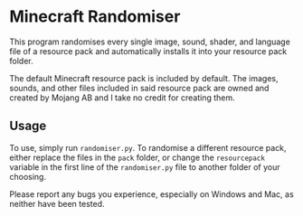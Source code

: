 # Minecraft Randomiser

This program randomises every single image, sound, shader, and language file of a resource pack and automatically installs it into your resource pack folder.

The default Minecraft resource pack is included by default. The images, sounds, and other files included in said resource pack are owned and created by Mojang AB and I 
take no credit for creating them.

## Usage

To use, simply run `randomiser.py`. To randomise a different resource pack, either replace the files in the `pack` folder, or change the `resourcepack` variable in the 
first line of the `randomiser.py` file to another folder of your choosing.

Please report any bugs you experience, especially on Windows and Mac, as neither have been tested.
